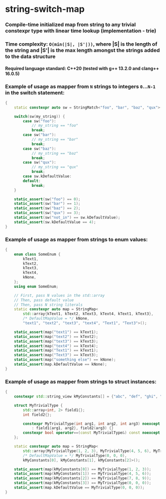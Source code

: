 # string-switch-map
### Compile-time initialized map from string to any trivial constexpr type with linear time lookup (implementation - trie)
### Time complexity: `O(min(|S|, |S'|))`, where |S| is the length of the string and |S'| is the max length amongst the strings added to the data structure

#### Required language standard: C++20 (tested with g++ 13.2.0 and clang++ 16.0.5)

### Example of usage as mapper from `N` strings to integers `0`...`N-1` in the switch statement:
```c++
{
    static constexpr auto sw = StringMatch<"foo", "bar", "baz", "qux">();

    switch(sw(my_string)) {
        case sw("foo"):
            // my_string == "foo"
            break;
        case sw("bar"):
            // my_string == "bar"
            break;
        case sw("baz"):
            // my_string == "baz"
            break;
        case sw("qux"):
            // my_string == "qux"
            break;
        case sw.kDefaultValue:
        default:
            break;
    }

    static_assert(sw("foo") == 0);
    static_assert(sw("bar") == 1);
    static_assert(sw("baz") == 2);
    static_assert(sw("qux") == 3);
    static_assert(sw("not_in") == sw.kDefaultValue);
    static_assert(sw.kDefaultValue == 4);
}
```
### Example of usage as mapper from strings to enum values:
```c++
{
    enum class SomeEnum {
        kText1,
        kText2,
        kText3,
        kText4,
        kNone,
    };
    using enum SomeEnum;

    // First, pass N values in the std::array
    // Then, pass default value
    // Then, pass N string literals
    static constexpr auto map = StringMap<
        std::array{kText1, kText2, kText3, kText4, kText1, kText3},
        /* DefaultMapValue = */ kNone,
        "text1", "text2", "text3", "text4", "Text1", "Text3">();

    static_assert(map("text1") == kText1);
    static_assert(map("text2") == kText2);
    static_assert(map("text3") == kText3);
    static_assert(map("text4") == kText4);
    static_assert(map("Text1") == kText1);
    static_assert(map("Text3") == kText3);
    static_assert(map("something else") == kNone);
    static_assert(map.kDefaultValue == kNone);
}
```

### Example of usage as mapper from strings to struct instances:
```c++
{
    constexpr std::string_view kMyConstants[] = {"abc", "def", "ghi", "sneaky input"};

    struct MyTrivialType {
        std::array<int, 2> field1{};
        int field2{};

        constexpr MyTrivialType(int arg1, int arg2, int arg3) noexcept
            : field1{arg1, arg2}, field2(arg3) {}
        constexpr bool operator==(const MyTrivialType&) const noexcept = default;
    };

    static constexpr auto map = StringMap<
        std::array{MyTrivialType(1, 2, 3), MyTrivialType(4, 5, 6), MyTrivialType(7, 8, 9)},
        /* DefaultMapValue = */ MyTrivialType(0, 0, 0),
        kMyConstants[0], kMyConstants[1], kMyConstants[2]>();

    static_assert(map(kMyConstants[0]) == MyTrivialType(1, 2, 3));
    static_assert(map(kMyConstants[1]) == MyTrivialType(4, 5, 6));
    static_assert(map(kMyConstants[2]) == MyTrivialType(7, 8, 9));
    static_assert(map(kMyConstants[3]) == MyTrivialType(0, 0, 0));
    static_assert(map.kDefaultValue == MyTrivialType(0, 0, 0));
}
```
